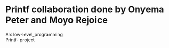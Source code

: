 # Printf collaboration done by  Onyema Peter and Moyo Rejoice<br>
Alx low-level_programming <br>
Printf- project
